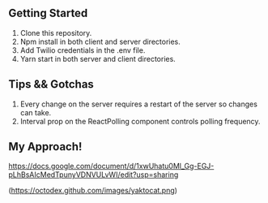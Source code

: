 ## Getting Started

1. Clone this repository.
2. Npm install in both client and server directories.
3. Add Twilio credentials in the .env file.
4. Yarn start in both server and client directories.

## Tips && Gotchas

1. Every change on the server requires a restart of the server so changes can take.
2. Interval prop on the ReactPolling component controls polling frequency.

## My Approach!
https://docs.google.com/document/d/1xwUhatu0Ml_Gg-EGJ-pLhBsAIcMedTpunyVDNVULvWI/edit?usp=sharing


(https://octodex.github.com/images/yaktocat.png)

